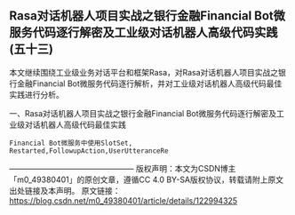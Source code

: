## Rasa对话机器人项目实战之银行金融Financial Bot微服务代码逐行解密及工业级对话机器人高级代码实践(五十三)
本文继续围绕工业级业务对话平台和框架Rasa，对Rasa对话机器人项目实战之银行金融Financial Bot微服务代码逐行解析，并对工业级对话机器人高级代码最佳实践进行分析。

一、Rasa对话机器人项目实战之银行金融Financial Bot微服务代码逐行解密及工业级对话机器人高级代码最佳实践

    Financial Bot微服务中使用SlotSet, Restarted,FollowupAction,UserUtteranceRe


————————————————
版权声明：本文为CSDN博主「m0_49380401」的原创文章，遵循CC 4.0 BY-SA版权协议，转载请附上原文出处链接及本声明。
原文链接：https://blog.csdn.net/m0_49380401/article/details/122994325
